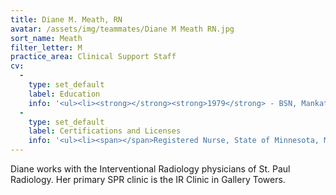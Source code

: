 ```yaml
---
title: Diane M. Meath, RN
avatar: /assets/img/teammates/Diane M Meath RN.jpg
sort_name: Meath
filter_letter: M
practice_area: Clinical Support Staff
cv:
  - 
    type: set_default
    label: Education
    info: '<ul><li><strong></strong><strong>1979</strong> - BSN, Mankato State University, Mankato, MN</li><li><strong>1976</strong> - RN, St. Cloud State University, St. Cloud, MN<span></span></li></ul>'
  - 
    type: set_default
    label: Certifications and Licenses
    info: '<ul><li><span></span>Registered Nurse, State of Minnesota, MN</li><li>Radiologic Nursing Certification Board, 2003 - 2007<span></span></li></ul>'
---
```

Diane works with the Interventional Radiology physicians of St. Paul Radiology.  Her primary SPR clinic is the IR Clinic in Gallery Towers.